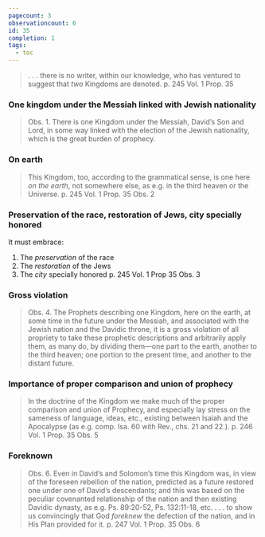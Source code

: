 ```yaml
---
pagecount: 3
observationcount: 6
id: 35
completion: 1
tags:
  - toc
---
```

> . . . there is no writer, within our knowledge, who has ventured to suggest that *two* Kingdoms are denoted.
> p. 245 Vol. 1 Prop. 35
### One kingdom under the Messiah linked with Jewish nationality
>Obs. 1. There is one Kingdom under the Messiah, David’s Son and Lord, in some way linked with the election of the Jewish nationality, which is the great burden of prophecy.
### On earth
>This Kingdom, too, according to the grammatical sense, is one here *on the earth*, not somewhere else, as e.g. in the third heaven or the Universe.
>p. 245 Vol. 1 Prop. 35 Obs. 2

### Preservation of the race, restoration of Jews, city specially honored
It must embrace:
1. The *preservation* of the race
2. The *restoration* of the Jews
3. The *city* specially honored
p. 245 Vol. 1 Prop 35 Obs. 3
### Gross violation
>Obs. 4. The Prophets describing one Kingdom, here on the earth, at some time in the future under the Messiah, and associated with the Jewish nation and the Davidic throne, it is a gross violation of all propriety to take these prophetic descriptions and arbitrarily apply them, as many do, by dividing them—one part to the earth, another to the third heaven; one portion to the present time, and another to the distant future.
### Importance of proper comparison and union of prophecy
>In the doctrine of the Kingdom we make much of the proper comparison and union of Prophecy, and especially lay stress on the sameness of language, ideas, etc., existing between Isaiah and the Apocalypse (as e.g. comp. Isa. 60 with Rev., chs. 21 and 22.).
>p. 246 Vol. 1 Prop. 35 Obs. 5
### Foreknown
>Obs. 6. Even in David’s and Solomon’s time this Kingdom was, in view of the foreseen rebellion of the nation, predicted as a future restored one under one of David’s descendants; and this was based on the peculiar covenanted relationship of the nation and then existing Davidic dynasty, as e.g. Ps. 89:20-52, Ps. 132:11-18, etc.
>. . . to show us convincingly that God *foreknew* the defection of the nation, and in His Plan provided for it.
>p. 247 Vol. 1 Prop. 35 Obs. 6

